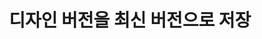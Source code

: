 ---
layout: default
title: 디자인 버전을 최신 버전으로 저장
nav_order: 5
permalink: /docs/assemblies/assemblies/save_a_version_of_a_design_as_the_latest_version
parent: 조립품들
grand_parent: 조립품
---